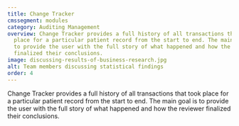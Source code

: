 ```yaml
---
title: Change Tracker
cmssegment: modules
category: Auditing Management
overview: Change Tracker provides a full history of all transactions that took
  place for a particular patient record from the start to end. The main goal is
  to provide the user with the full story of what happened and how the reviewer
  finalized their conclusions.
image: discussing-results-of-business-research.jpg
alt: Team members discussing statistical findings
order: 4
---
```

Change Tracker provides a full history of all transactions that took place for a particular patient record from the start to end. The main goal is to provide the user with the full story of what happened and how the reviewer finalized their conclusions.
